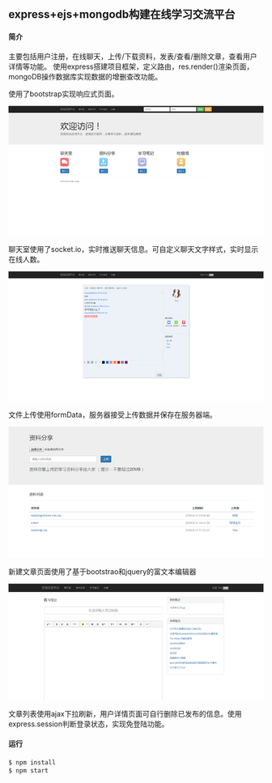 ## express+ejs+mongodb构建在线学习交流平台

#### 简介

主要包括用户注册，在线聊天，上传/下载资料，发表/查看/删除文章，查看用户详情等功能。
使用express搭建项目框架，定义路由，res.render()渲染页面，mongoDB操作数据库实现数据的增删查改功能。

使用了bootstrap实现响应式页面。

![image](https://github.com/angellfzhong/class-online/blob/master/img/1.jpg)

聊天室使用了socket.io，实时推送聊天信息。可自定义聊天文字样式，实时显示在线人数。

![image](https://github.com/angellfzhong/class-online/blob/master/img/2.jpg)

文件上传使用formData，服务器接受上传数据并保存在服务器端。

![image](https://github.com/angellfzhong/class-online/blob/master/img/3.jpg)

新建文章页面使用了基于bootstrao和jquery的富文本编辑器

![image](https://github.com/angellfzhong/class-online/blob/master/img/5.jpg)

文章列表使用ajax下拉刷新，用户详情页面可自行删除已发布的信息。使用express.session判断登录状态，实现免登陆功能。

#### 运行
```
$ npm install
$ npm start
```


